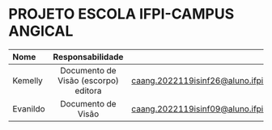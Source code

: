 # PROJETO ESCOLA IFPI-CAMPUS ANGICAL
|Nome | Responsabilidade | E-mail | Github
| :---         |     :---:      |          ---: |      ---:|
| Kemelly     | Documento de Visão (escorpo) editora    | caang.2022119isinf26@aluno.ifpi.edu.br | Kemellyamorim
| Evanildo     | Documento de Visão  | caang.2022119isinf09@aluno.ifpi.edu.br  | Evanildoplay      |
